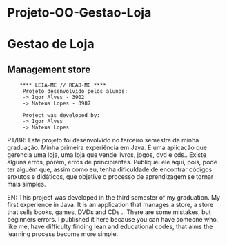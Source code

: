 # Projeto-OO-Gestao-Loja
# Gestao de Loja
## Management store
~~~~~~~~~~~~~~~~~~~~~~~~~~~~~~~~~~~~~~~~~~~~~~~~~~~~~~~~~
    **** LEIA-ME // READ-ME ****
     Projeto desenvolvido pelos alunos:
     -> Igor Alves - 3902
     -> Mateus Lopes - 3987
     
     Project was developed by:
     -> Igor Alves
     -> Mateus Lopes

~~~~~~~~~~~~~~~~~~~~~~~~~~~~~~~~~~~~~~~~~~~~~~~~~~~~~~~~~
PT/BR:
Este projeto foi desenvolvido no terceiro semestre da minha graduação. Minha primeira experiência em Java. É uma aplicação que gerencia uma loja, uma loja que vende livros, jogos, dvd e cds.. Existe alguns erros, porém, erros de principiantes. Publiquei ele aqui, pois, pode ter alguém que, assim como eu, tenha dificuldade de encontrar códigos enxutos e didáticos, que objetive o processo de aprendizagem se tornar mais simples.

EN: 
This project was developed in the third semester of my graduation. My first experience in Java. It is an application that manages a store, a store that sells books, games, DVDs and CDs .. There are some mistakes, but beginners errors. I published it here because you can have someone who, like me, have difficulty finding lean and educational codes, that aims the learning process become more simple.

